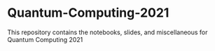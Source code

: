 # Quantum-Computing-2021
This repository contains the notebooks, slides, and miscellaneous for Quantum Computing 2021
